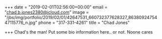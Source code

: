 +++
date = "2019-02-01T02:56:00+00:00"
email = "chad.b.jones2380@icloud.com"
image = "/jbs/img/portfolio/2019/02/01/42647531_660732377628327_8638092475447115776_n.jpg"
phone = "317-331-4261"
title = "Chad Jones"

+++
Chad's the man!  Put some bio information here.. or not. Noone cares